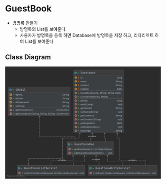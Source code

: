 # GuestBook
* 방명록 만들기
  * 방명록의 List를 보여준다.
  * 사용자가 방명록을 등록 하면 Database에 방명록을 저장 하고, 리다리렉트 하여 List를 보여준다 

## Class Diagram
![](./guestbook.png)
